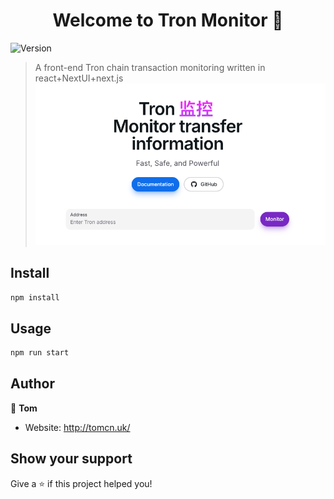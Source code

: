 <h1 align="center">Welcome to Tron Monitor 👋</h1>

<p>
  <img alt="Version" src="https://img.shields.io/badge/version-1.0.0-blue.svg?cacheSeconds=2592000" />
</p>

> A front-end Tron chain transaction monitoring written in react+NextUI+next.js
> ![1726688473835.png](./image.png)

## Install

```sh
npm install
```

## Usage

```sh
npm run start
```

## Author

👤 **Tom**

- Website: http://tomcn.uk/

## Show your support

Give a ⭐️ if this project helped you!

